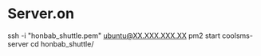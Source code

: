 # Server.on

ssh -i "honbab_shuttle.pem" ubuntu@XX.XXX.XXX.XX
pm2 start coolsms-server
cd honbab_shuttle/
